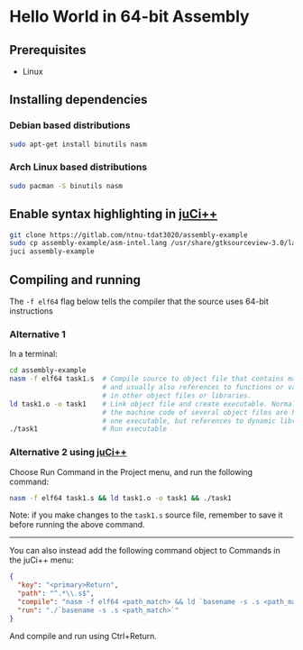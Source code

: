 # Hello World in 64-bit Assembly

## Prerequisites

- Linux

## Installing dependencies

### Debian based distributions

```sh
sudo apt-get install binutils nasm
```

### Arch Linux based distributions

```sh
sudo pacman -S binutils nasm
```

## Enable syntax highlighting in [juCi++](https://gitlab.com/cppit/jucipp)

```sh
git clone https://gitlab.com/ntnu-tdat3020/assembly-example
sudo cp assembly-example/asm-intel.lang /usr/share/gtksourceview-3.0/language-specs/
juci assembly-example
```

## Compiling and running

The `-f elf64` flag below tells the compiler that the source uses 64-bit instructions

### Alternative 1

In a terminal:

```sh
cd assembly-example
nasm -f elf64 task1.s  # Compile source to object file that contains machine code
                       # and usually also references to functions or variables found
                       # in other object files or libraries.
ld task1.o -o task1    # Link object file and create executable. Normally,
                       # the machine code of several object files are here combined into
                       # one executable, but references to dynamic libraries are kept.
./task1                # Run executable
```

### Alternative 2 using [juCi++](https://gitlab.com/cppit/jucipp)

Choose Run Command in the Project menu, and run the following command:

```sh
nasm -f elf64 task1.s && ld task1.o -o task1 && ./task1
```

Note: if you make changes to the `task1.s` source file, remember to save it before running the above command.

---

You can also instead add the following command object to Commands in the juCi++ menu:

```json
{
  "key": "<primary>Return",
  "path": "^.*\\.s$",
  "compile": "nasm -f elf64 <path_match> && ld `basename -s .s <path_match>`.o -o `basename -s .s <path_match>`",
  "run": "./`basename -s .s <path_match>`"
}
```

And compile and run using Ctrl+Return.

